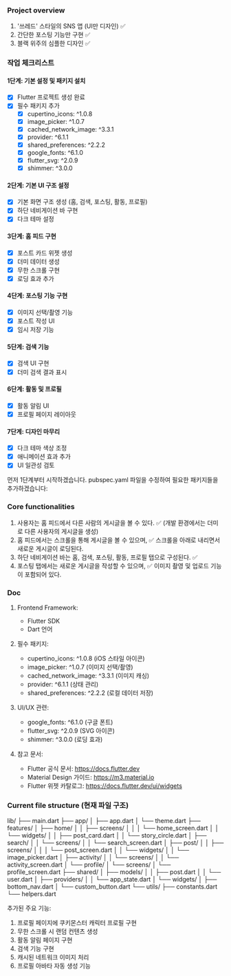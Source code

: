 
### Project overview 

1. '쓰레드' 스타일의 SNS 앱 (UI만 디자인) ✅
2. 간단한 포스팅 기능만 구현 ✅
3. 블랙 위주의 심플한 디자인 ✅


### 작업 체크리스트

#### 1단계: 기본 설정 및 패키지 설치
- [x] Flutter 프로젝트 생성 완료
- [x] 필수 패키지 추가
  - [x] cupertino_icons: ^1.0.8
  - [x] image_picker: ^1.0.7
  - [x] cached_network_image: ^3.3.1
  - [x] provider: ^6.1.1
  - [x] shared_preferences: ^2.2.2
  - [x] google_fonts: ^6.1.0
  - [x] flutter_svg: ^2.0.9
  - [x] shimmer: ^3.0.0

#### 2단계: 기본 UI 구조 설정
- [x] 기본 화면 구조 생성 (홈, 검색, 포스팅, 활동, 프로필)
- [x] 하단 네비게이션 바 구현
- [x] 다크 테마 설정

#### 3단계: 홈 피드 구현
- [x] 포스트 카드 위젯 생성
- [x] 더미 데이터 생성
- [x] 무한 스크롤 구현
- [x] 로딩 효과 추가

#### 4단계: 포스팅 기능 구현
- [x] 이미지 선택/촬영 기능
- [x] 포스트 작성 UI
- [x] 임시 저장 기능

#### 5단계: 검색 기능
- [x] 검색 UI 구현
- [x] 더미 검색 결과 표시

#### 6단계: 활동 및 프로필
- [x] 활동 알림 UI
- [x] 프로필 페이지 레이아웃

#### 7단계: 디자인 마무리
- [x] 다크 테마 색상 조정
- [x] 애니메이션 효과 추가
- [x] UI 일관성 검토

먼저 1단계부터 시작하겠습니다. pubspec.yaml 파일을 수정하여 필요한 패키지들을 추가하겠습니다:


### Core functionalities

1. 사용자는 홈 피드에서 다른 사람의 게시글을 볼 수 있다. ✅
   (개발 환경에서는 더미로 다른 사용자의 게시글을 생성)
2. 홈 피드에서는 스크롤을 통해 게시글을 볼 수 있으며, ✅
   스크롤을 아래로 내리면서 새로운 게시글이 로딩된다.
3. 하단 네비게이션 바는 홈, 검색, 포스팅, 활동, 프로필 탭으로 구성된다. ✅
4. 포스팅 탭에서는 새로운 게시글을 작성할 수 있으며, ✅
   이미지 촬영 및 업로드 기능이 포함되어 있다.


### Doc

1. Frontend Framework:
   - Flutter SDK
   - Dart 언어

2. 필수 패키지:
   - cupertino_icons: ^1.0.8 (iOS 스타일 아이콘)
   - image_picker: ^1.0.7 (이미지 선택/촬영)
   - cached_network_image: ^3.3.1 (이미지 캐싱)
   - provider: ^6.1.1 (상태 관리)
   - shared_preferences: ^2.2.2 (로컬 데이터 저장)


3. UI/UX 관련:
   - google_fonts: ^6.1.0 (구글 폰트)
   - flutter_svg: ^2.0.9 (SVG 아이콘)
   - shimmer: ^3.0.0 (로딩 효과)

4. 참고 문서:
   - Flutter 공식 문서: https://docs.flutter.dev
   - Material Design 가이드: https://m3.material.io
   - Flutter 위젯 카탈로그: https://docs.flutter.dev/ui/widgets


### Current file structure (현재 파일 구조)

lib/
├── main.dart
├── app/
│ ├── app.dart
│ └── theme.dart
├── features/
│ ├── home/
│ │ ├── screens/
│ │ │ └── home_screen.dart
│ │ └── widgets/
│ │ ├── post_card.dart
│ │ └── story_circle.dart
│ ├── search/
│ │ └── screens/
│ │ └── search_screen.dart
│ ├── post/
│ │ ├── screens/
│ │ │ └── post_screen.dart
│ │ └── widgets/
│ │ └── image_picker.dart
│ ├── activity/
│ │ └── screens/
│ │ └── activity_screen.dart
│ └── profile/
│ └── screens/
│ └── profile_screen.dart
├── shared/
│ ├── models/
│ │ ├── post.dart
│ │ └── user.dart
│ ├── providers/
│ │ └── app_state.dart
│ └── widgets/
│ ├── bottom_nav.dart
│ └── custom_button.dart
└── utils/
├── constants.dart
└── helpers.dart

추가된 주요 기능:
1. 프로필 페이지에 쿠키몬스터 캐릭터 프로필 구현
2. 무한 스크롤 시 랜덤 컨텐츠 생성
3. 활동 알림 페이지 구현
4. 검색 기능 구현
5. 캐시된 네트워크 이미지 처리
6. 프로필 아바타 자동 생성 기능